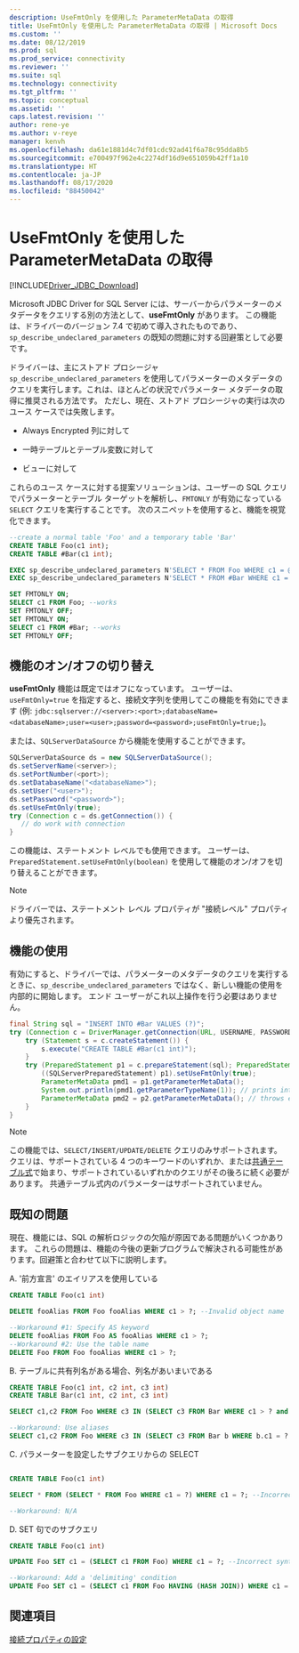```yaml
---
description: UseFmtOnly を使用した ParameterMetaData の取得
title: UseFmtOnly を使用した ParameterMetaData の取得 | Microsoft Docs
ms.custom: ''
ms.date: 08/12/2019
ms.prod: sql
ms.prod_service: connectivity
ms.reviewer: ''
ms.suite: sql
ms.technology: connectivity
ms.tgt_pltfrm: ''
ms.topic: conceptual
ms.assetid: ''
caps.latest.revision: ''
author: rene-ye
ms.author: v-reye
manager: kenvh
ms.openlocfilehash: da61e1881d4c7df01cdc92ad41f6a78c95dda8b5
ms.sourcegitcommit: e700497f962e4c2274df16d9e651059b42ff1a10
ms.translationtype: HT
ms.contentlocale: ja-JP
ms.lasthandoff: 08/17/2020
ms.locfileid: "88450042"
---
```

# <a name="retrieving-parametermetadata-via-usefmtonly"></a>UseFmtOnly を使用した ParameterMetaData の取得
[!INCLUDE[Driver_JDBC_Download](../../includes/driver_jdbc_download.md)]

  Microsoft JDBC Driver for SQL Server には、サーバーからパラメーターのメタデータをクエリする別の方法として、**useFmtOnly** があります。 この機能は、ドライバーのバージョン 7.4 で初めて導入されたものであり、`sp_describe_undeclared_parameters` の既知の問題に対する回避策として必要です。
  
  ドライバーは、主にストアド プロシージャ `sp_describe_undeclared_parameters` を使用してパラメーターのメタデータのクエリを実行します。これは、ほとんどの状況でパラメーター メタデータの取得に推奨される方法です。 ただし、現在、ストアド プロシージャの実行は次のユース ケースでは失敗します。
  
-   Always Encrypted 列に対して
  
-   一時テーブルとテーブル変数に対して
  
-   ビューに対して 
  
  これらのユース ケースに対する提案ソリューションは、ユーザーの SQL クエリでパラメーターとテーブル ターゲットを解析し、`FMTONLY` が有効になっている `SELECT` クエリを実行することです。 次のスニペットを使用すると、機能を視覚化できます。
  
```sql
--create a normal table 'Foo' and a temporary table 'Bar'
CREATE TABLE Foo(c1 int);
CREATE TABLE #Bar(c1 int);

EXEC sp_describe_undeclared_parameters N'SELECT * FROM Foo WHERE c1 = @p0' --works fine
EXEC sp_describe_undeclared_parameters N'SELECT * FROM #Bar WHERE c1 = @p0' --fails with "Invalid object name '#Bar'"

SET FMTONLY ON;
SELECT c1 FROM Foo; --works
SET FMTONLY OFF;
SET FMTONLY ON;
SELECT c1 FROM #Bar; --works
SET FMTONLY OFF;
```
 
## <a name="turning-the-feature-onoff"></a>機能のオン/オフの切り替え 
 **useFmtOnly** 機能は既定ではオフになっています。 ユーザーは、`useFmtOnly=true` を指定すると、接続文字列を使用してこの機能を有効にできます  (例: `jdbc:sqlserver://<server>:<port>;databaseName=<databaseName>;user=<user>;password=<password>;useFmtOnly=true;`)。
 
 または、`SQLServerDataSource` から機能を使用することができます。
 ```java
SQLServerDataSource ds = new SQLServerDataSource();
ds.setServerName(<server>);
ds.setPortNumber(<port>);
ds.setDatabaseName("<databaseName>");
ds.setUser("<user>");
ds.setPassword("<password>");
ds.setUseFmtOnly(true);
try (Connection c = ds.getConnection()) {
    // do work with connection
}
 ```
 
 この機能は、ステートメント レベルでも使用できます。 ユーザーは、`PreparedStatement.setUseFmtOnly(boolean)` を使用して機能のオン/オフを切り替えることができます。
> [!NOTE]  
>  ドライバーでは、ステートメント レベル プロパティが "接続レベル" プロパティより優先されます。

## <a name="using-the-feature"></a>機能の使用
  有効にすると、ドライバーでは、パラメーターのメタデータのクエリを実行するときに、`sp_describe_undeclared_parameters` ではなく、新しい機能の使用を内部的に開始します。 エンド ユーザーがこれ以上操作を行う必要はありません。
```java
final String sql = "INSERT INTO #Bar VALUES (?)";
try (Connection c = DriverManager.getConnection(URL, USERNAME, PASSWORD)) {
    try (Statement s = c.createStatement()) {
        s.execute("CREATE TABLE #Bar(c1 int)");
    }
    try (PreparedStatement p1 = c.prepareStatement(sql); PreparedStatement p2 = c.prepareStatement(sql)) {
        ((SQLServerPreparedStatement) p1).setUseFmtOnly(true);
        ParameterMetaData pmd1 = p1.getParameterMetaData();
        System.out.println(pmd1.getParameterTypeName(1)); // prints int
        ParameterMetaData pmd2 = p2.getParameterMetaData(); // throws exception, Invalid object name '#Bar'
    }
}
```
> [!NOTE]  
>  この機能では、`SELECT/INSERT/UPDATE/DELETE` クエリのみサポートされます。 クエリは、サポートされている 4 つのキーワードのいずれか、または[共通テーブル式](https://docs.microsoft.com/sql/t-sql/queries/with-common-table-expression-transact-sql?view=sql-server-2017)で始まり、サポートされているいずれかのクエリがその後ろに続く必要があります。 共通テーブル式内のパラメーターはサポートされていません。

## <a name="known-issues"></a>既知の問題
  現在、機能には、SQL の解析ロジックの欠陥が原因である問題がいくつかあります。 これらの問題は、機能の今後の更新プログラムで解決される可能性があります。回避策と合わせて以下に説明します。
  
A. '前方宣言' のエイリアスを使用している
```sql
CREATE TABLE Foo(c1 int)

DELETE fooAlias FROM Foo fooAlias WHERE c1 > ?; --Invalid object name 'fooAlias'

--Workaround #1: Specify AS keyword
DELETE fooAlias FROM Foo AS fooAlias WHERE c1 > ?;
--Workaround #2: Use the table name
DELETE Foo FROM Foo fooAlias WHERE c1 > ?;
```

B. テーブルに共有列名がある場合、列名があいまいである
```sql
CREATE TABLE Foo(c1 int, c2 int, c3 int)
CREATE TABLE Bar(c1 int, c2 int, c3 int)

SELECT c1,c2 FROM Foo WHERE c3 IN (SELECT c3 FROM Bar WHERE c1 > ? and c2 < ? and c3 = ?); --Ambiguous Column Name

--Workaround: Use aliases
SELECT c1,c2 FROM Foo WHERE c3 IN (SELECT c3 FROM Bar b WHERE b.c1 = ? and b.c2 = ? and b.c3 = ?);
```

C. パラメーターを設定したサブクエリからの SELECT
```sql

CREATE TABLE Foo(c1 int)

SELECT * FROM (SELECT * FROM Foo WHERE c1 = ?) WHERE c1 = ?; --Incorrect syntax near '?'

--Workaround: N/A
```

D. SET 句でのサブクエリ
```sql
CREATE TABLE Foo(c1 int)

UPDATE Foo SET c1 = (SELECT c1 FROM Foo) WHERE c1 = ?; --Incorrect syntax near ')'

--Workaround: Add a 'delimiting' condition
UPDATE Foo SET c1 = (SELECT c1 FROM Foo HAVING (HASH JOIN)) WHERE c1 = ?;
```

## <a name="see-also"></a>関連項目  
 [接続プロパティの設定](../../connect/jdbc/setting-the-connection-properties.md)  
  
  
